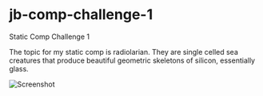 # jb-comp-challenge-1
Static Comp Challenge 1

The topic for my static comp is radiolarian. They are single celled sea creatures that produce beautiful geometric skeletons of silicon, essentially glass. 

![Screenshot](original-comp.png)


